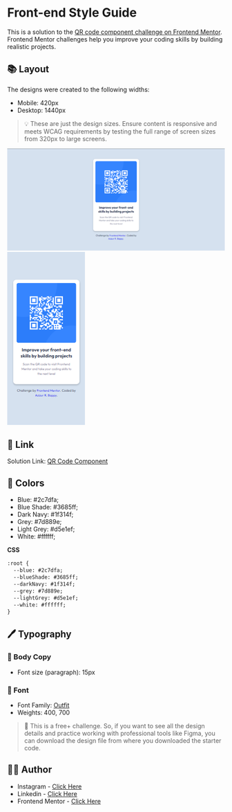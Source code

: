 # Front-end Style Guide
This is a solution to the [QR code component challenge on Frontend Mentor](https://www.frontendmentor.io/challenges/qr-code-component-iux_sIO_H). Frontend Mentor challenges help you improve your coding skills by building realistic projects.

## 📚 Layout

The designs were created to the following widths:

- Mobile: 420px
- Desktop: 1440px

> 💡 These are just the design sizes. Ensure content is responsive and meets WCAG requirements by testing the full range of screen sizes from 320px to large screens.

![](./desktop-preview.png)
![](./mobile-preview.png)

## 🔗 Link
Solution Link: [QR Code Component](https://mebappy1.github.io/qr-code-component-frontend-mentor-solution)

## 🌈 Colors

 - Blue: #2c7dfa;
 - Blue Shade: #3685ff;
 - Dark Navy: #1f314f;
 - Grey: #7d889e;
 - Light Grey: #d5e1ef;
 - White: #ffffff;

**CSS** 
``` 
:root {
  --blue: #2c7dfa;
  --blueShade: #3685ff;
  --darkNavy: #1f314f;
  --grey: #7d889e;
  --lightGrey: #d5e1ef;
  --white: #ffffff;
}
```

## 🖊 Typography

### 📄 Body Copy
- Font size (paragraph): 15px

### 📝 Font
- Font Family: [Outfit](https://fonts.google.com/specimen/Outfit)
- Weights: 400, 700

> 💎 This is a free+ challenge. So, if you want to see all the design details and practice working with professional tools like Figma, you can download the design file from where you downloaded the starter code.

## 👨‍💼 Author
- Instagram - [Click Here](https://www.instagram.com/me.bappy1/)
- Linkedin - [Click Here](https://www.linkedin.com/in/mebappy1/)
- Frontend Mentor - [Click Here](https://www.frontendmentor.io/profile/mebappy1)
